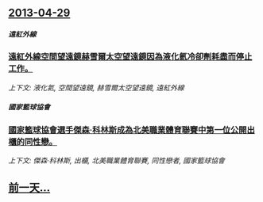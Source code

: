 ## [2013-04-29](/news/2013/04/29/index.md)

##### 遠紅外線
### [ 遠紅外線空間望遠鏡赫雪爾太空望遠鏡因為液化氦冷卻劑耗盡而停止工作。](/news/2013/04/29/遠紅外線空間望遠鏡赫雪爾太空望遠鏡因為液化氦冷卻劑耗盡而停止工作.md)
_上下文: 液化氦, 空間望遠鏡, 赫雪爾太空望遠鏡, 遠紅外線_

##### 國家籃球協會
### [ 國家籃球協會選手傑森·科林斯成為北美職業體育聯賽中第一位公開出櫃的同性戀。](/news/2013/04/29/國家籃球協會選手傑森-科林斯成為北美職業體育聯賽中第一位公開出櫃的同性戀.md)
_上下文: 傑森·科林斯, 出櫃, 北美職業體育聯賽, 同性戀者, 國家籃球協會_

## [前一天...](/news/2013/04/28/index.md)

